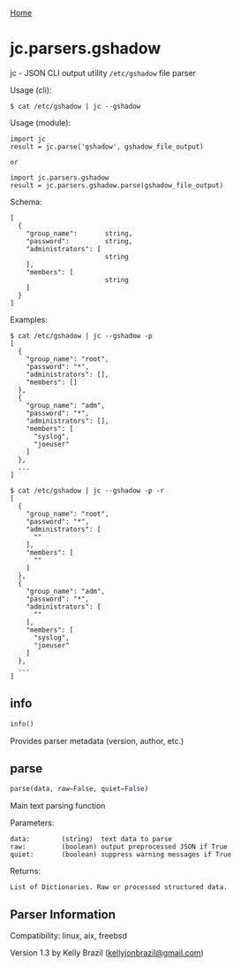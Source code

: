 [Home](https://kellyjonbrazil.github.io/jc/)

# jc.parsers.gshadow
jc - JSON CLI output utility `/etc/gshadow` file parser

Usage (cli):

    $ cat /etc/gshadow | jc --gshadow

Usage (module):

    import jc
    result = jc.parse('gshadow', gshadow_file_output)

    or

    import jc.parsers.gshadow
    result = jc.parsers.gshadow.parse(gshadow_file_output)

Schema:

    [
      {
        "group_name":       string,
        "password":         string,
        "administrators": [
                            string
        ],
        "members": [
                            string
        ]
      }
    ]

Examples:

    $ cat /etc/gshadow | jc --gshadow -p
    [
      {
        "group_name": "root",
        "password": "*",
        "administrators": [],
        "members": []
      },
      {
        "group_name": "adm",
        "password": "*",
        "administrators": [],
        "members": [
          "syslog",
          "joeuser"
        ]
      },
      ...
    ]

    $ cat /etc/gshadow | jc --gshadow -p -r
    [
      {
        "group_name": "root",
        "password": "*",
        "administrators": [
          ""
        ],
        "members": [
          ""
        ]
      },
      {
        "group_name": "adm",
        "password": "*",
        "administrators": [
          ""
        ],
        "members": [
          "syslog",
          "joeuser"
        ]
      },
      ...
    ]


## info
```python
info()
```
Provides parser metadata (version, author, etc.)

## parse
```python
parse(data, raw=False, quiet=False)
```

Main text parsing function

Parameters:

    data:        (string)  text data to parse
    raw:         (boolean) output preprocessed JSON if True
    quiet:       (boolean) suppress warning messages if True

Returns:

    List of Dictionaries. Raw or processed structured data.

## Parser Information
Compatibility:  linux, aix, freebsd

Version 1.3 by Kelly Brazil (kellyjonbrazil@gmail.com)
